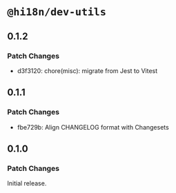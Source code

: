 # `@hi18n/dev-utils`

## 0.1.2

### Patch Changes

- d3f3120: chore(misc): migrate from Jest to Vitest

## 0.1.1

### Patch Changes

- fbe729b: Align CHANGELOG format with Changesets

## 0.1.0

### Patch Changes

Initial release.
